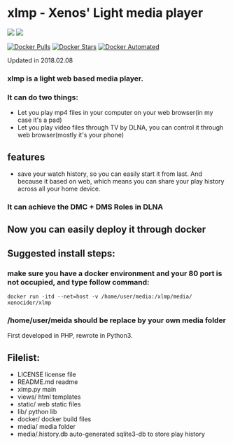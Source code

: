 # xlmp - Xenos' Light media player

[![](https://images.microbadger.com/badges/version/xenocider/xlmp.svg)](https://microbadger.com/images/xenocider/xlmp "Get your own version badge on microbadger.com")
[![](https://images.microbadger.com/badges/image/xenocider/xlmp.svg)](https://microbadger.com/images/xenocider/xlmp "Get your own image badge on microbadger.com")

[![Docker Pulls](https://img.shields.io/docker/pulls/xenocider/xlmp.svg)](https://hub.docker.com/r/xenocider/xlmp/ "Docker Pulls")
[![Docker Stars](https://img.shields.io/docker/stars/xenocider/xlmp.svg)](https://hub.docker.com/r/xenocider/xlmp/ "Docker Stars")
[![Docker Automated](https://img.shields.io/docker/automated/xenocider/xlmp.svg)](https://hub.docker.com/r/xenocider/xlmp/ "Docker Automated")

Updated in 2018.02.08


### xlmp is a light web based media player.
### It can do two things: 
+ Let you play mp4 files in your computer on your web browser(in my case it's a pad)
+ Let you play video files through TV by DLNA, you can control it through web browser(mostly it's your phone)
## features
+ save your watch history, so you can easily start it from last. And because it based on web, which means you can share your play history across all your home device.


### It can achieve the DMC + DMS Roles in DLNA
## Now you can easily deploy it through docker
## Suggested install steps:
### make sure you have a docker environment and your 80 port is not occupied, and type follow command:
    docker run -itd --net=host -v /home/user/media:/xlmp/media/ xenocider/xlmp
### /home/user/meida should be replace by your own media folder

First developed in PHP, rewrote in Python3.
## Filelist:
+ LICENSE         license file 	
+ README.md       readme
+ xlmp.py 	      main
+ views/          html templates
+ static/         web static files
+ lib/            python lib
+ docker/         docker build files
+ media/          media folder
+ media/.history.db      auto-generated sqlite3-db to store play history
